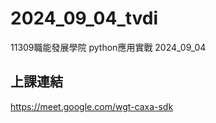 # __2024_09_04_tvdi__
11309職能發展學院  python應用實戰 2024_09_04



## 上課連結
https://meet.google.com/wgt-caxa-sdk


